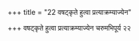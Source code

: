 +++
title = "22 वषट्कृते हुत्वा प्रत्याक्रम्याज्येन"

+++
वषट्कृते हुत्वा प्रत्याक्रम्याज्येन चरुमभिपूर्य २२
